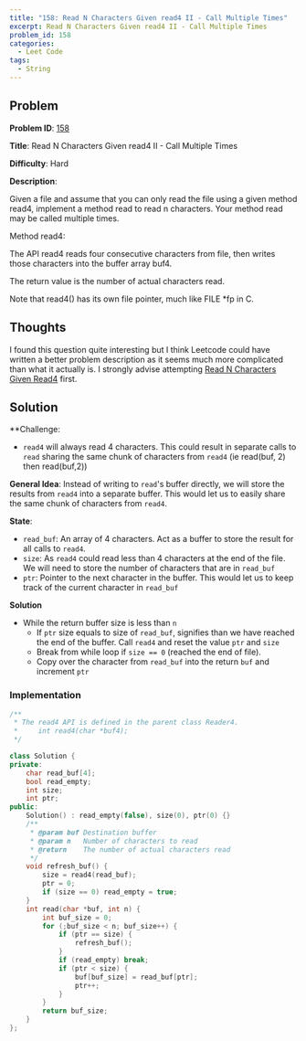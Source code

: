 ```yaml
---
title: "158: Read N Characters Given read4 II - Call Multiple Times"
excerpt: Read N Characters Given read4 II - Call Multiple Times
problem_id: 158 
categories:
  - Leet Code
tags:
  - String 
---
```


## Problem

**Problem ID**: [158](https://leetcode.com/problems/read-n-characters-given-read4-ii-call-multiple-times/)

**Title**: Read N Characters Given read4 II - Call Multiple Times

**Difficulty**: Hard

**Description**:

Given a file and assume that you can only read the file using a given method read4, implement a method read to read n characters. Your method read may be called multiple times.

Method read4:

The API read4 reads four consecutive characters from file, then writes those characters into the buffer array buf4.

The return value is the number of actual characters read.

Note that read4() has its own file pointer, much like FILE *fp in C.

## Thoughts

I found this question quite interesting but I think Leetcode could have written a better
problem description as it seems much more complicated than what it actually is. I strongly
advise attempting [Read N Characters Given Read4](https://leetcode.com/problems/read-n-characters-given-read4/)
first.

## Solution

**Challenge:
* `read4` will always read 4 characters. This could result in separate calls to `read` sharing the same chunk
of characters from `read4` (ie read(buf, 2) then read(buf,2))


**General Idea**: Instead of writing to `read`'s buffer directly, we will store the results from `read4` into a
separate buffer. This would let us to easily share the same chunk of characters from `read4`. 


**State**:

* `read_buf`: An array of 4 characters. Act as a buffer to store the result for all calls to `read4`.
* `size`: As `read4` could read less than 4 characters at the end of the file. We will need to store
the number of characters that are in `read_buf`
* `ptr`: Pointer to the next character in the buffer. This would let us to keep track of
the current character in `read_buf`

**Solution**
* While the return buffer size is less than `n`
  * If `ptr` size equals to size of `read_buf`, signifies than we have reached the end of the buffer.
  Call `read4` and reset the value `ptr` and `size`
  * Break from while loop if `size == 0` (reached the end of file).
  * Copy over the character from `read_buf` into the return `buf` and increment `ptr`

### Implementation

```cpp
/**
 * The read4 API is defined in the parent class Reader4.
 *     int read4(char *buf4);
 */

class Solution {
private:
    char read_buf[4];
    bool read_empty;
    int size;
    int ptr;
public:
    Solution() : read_empty(false), size(0), ptr(0) {}
    /**
     * @param buf Destination buffer
     * @param n   Number of characters to read
     * @return    The number of actual characters read
     */
    void refresh_buf() {
        size = read4(read_buf);
        ptr = 0;
        if (size == 0) read_empty = true;
    }
    int read(char *buf, int n) {
        int buf_size = 0;
        for (;buf_size < n; buf_size++) {
            if (ptr == size) {
                refresh_buf();
            }
            if (read_empty) break;
            if (ptr < size) {
                buf[buf_size] = read_buf[ptr];
                ptr++;
            }
        }
        return buf_size;
    }
};
```
